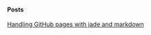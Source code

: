 #### Posts

[Handling GitHub pages with jade and markdown](handling-github-pages-with-jade-and-markdown)
